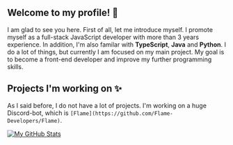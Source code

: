 ## Welcome to my profile! 👋
I am glad to see you here. First of all, let me introduce myself. I promote myself as a full-stack JavaScript developer with more than 3 years experience. In addition, I'm also familar with **TypeScript**, **Java** and **Python**. I do a lot of things, but currently I am focused on my main project. My goal is to become a front-end developer and improve my further programming skills.

## Projects I'm working on ✨
As I said before, I do not have a lot of projects. I'm working on a huge Discord-bot, which is `[Flame](https://github.com/Flame-Developers/Flame)`.


[![My GitHub Stats](https://github-readme-stats.vercel.app/api/?username=TheFerryn&count_private=true&theme=tokyonight&showicons=true)]()





